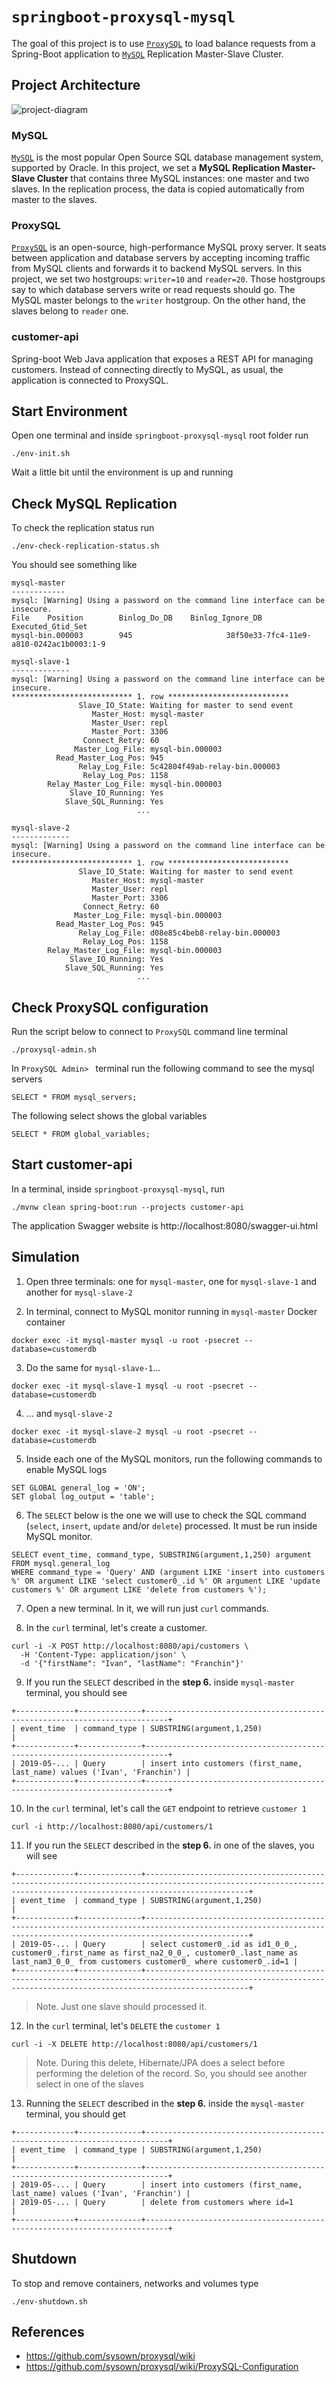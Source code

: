 # `springboot-proxysql-mysql`

The goal of this project is to use [`ProxySQL`](https://proxysql.com/) to load balance requests from a Spring-Boot
application to [`MySQL`](https://www.mysql.com/) Replication Master-Slave Cluster.

## Project Architecture

![project-diagram](images/project-diagram.png)

### MySQL

[`MySQL`](https://www.mysql.com/) is the most popular Open Source SQL database management system, supported by Oracle.
In this project, we set a **MySQL Replication Master-Slave Cluster** that contains three MySQL instances: one master and
two slaves. In the replication process, the data is copied automatically from master to the slaves.

### ProxySQL

[`ProxySQL`](https://proxysql.com/) is an open-source, high-performance MySQL proxy server. It seats between application
and database servers by accepting incoming traffic from MySQL clients and forwards it to backend MySQL servers. In
this project, we set two hostgroups: `writer=10` and `reader=20`. Those hostgroups say to which database servers
write or read requests should go. The MySQL master belongs to the `writer` hostgroup. On the other hand, the slaves
belong to `reader` one.

### customer-api

Spring-boot Web Java application that exposes a REST API for managing customers. Instead of connecting directly to
MySQL, as usual, the application is connected to ProxySQL. 

## Start Environment

Open one terminal and inside `springboot-proxysql-mysql` root folder run
```
./env-init.sh
```

Wait a little bit until the environment is up and running

## Check MySQL Replication

To check the replication status run
```
./env-check-replication-status.sh
```

You should see something like
```
mysql-master
------------
mysql: [Warning] Using a password on the command line interface can be insecure.
File    Position        Binlog_Do_DB    Binlog_Ignore_DB        Executed_Gtid_Set
mysql-bin.000003        945                     38f50e33-7fc4-11e9-a810-0242ac1b0003:1-9

mysql-slave-1
-------------
mysql: [Warning] Using a password on the command line interface can be insecure.
*************************** 1. row ***************************
               Slave_IO_State: Waiting for master to send event
                  Master_Host: mysql-master
                  Master_User: repl
                  Master_Port: 3306
                Connect_Retry: 60
              Master_Log_File: mysql-bin.000003
          Read_Master_Log_Pos: 945
               Relay_Log_File: 5c42804f49ab-relay-bin.000003
                Relay_Log_Pos: 1158
        Relay_Master_Log_File: mysql-bin.000003
             Slave_IO_Running: Yes
            Slave_SQL_Running: Yes
                            ...

mysql-slave-2
-------------
mysql: [Warning] Using a password on the command line interface can be insecure.
*************************** 1. row ***************************
               Slave_IO_State: Waiting for master to send event
                  Master_Host: mysql-master
                  Master_User: repl
                  Master_Port: 3306
                Connect_Retry: 60
              Master_Log_File: mysql-bin.000003
          Read_Master_Log_Pos: 945
               Relay_Log_File: d08e85c4beb8-relay-bin.000003
                Relay_Log_Pos: 1158
        Relay_Master_Log_File: mysql-bin.000003
             Slave_IO_Running: Yes
            Slave_SQL_Running: Yes
                            ...
```

## Check ProxySQL configuration

Run the script below to connect to `ProxySQL` command line terminal
```
./proxysql-admin.sh
```

In `ProxySQL Admin> ` terminal run the following command to see the mysql servers 
```
SELECT * FROM mysql_servers;
```

The following select shows the global variables
```
SELECT * FROM global_variables;
```

## Start customer-api

In a terminal, inside `springboot-proxysql-mysql`, run
```
./mvnw clean spring-boot:run --projects customer-api
```

The application Swagger website is http://localhost:8080/swagger-ui.html

## Simulation

1. Open three terminals: one for `mysql-master`, one for `mysql-slave-1` and another for `mysql-slave-2`

2. In terminal, connect to MySQL monitor running in `mysql-master` Docker container
```
docker exec -it mysql-master mysql -u root -psecret --database=customerdb
```

3. Do the same for `mysql-slave-1`...
```
docker exec -it mysql-slave-1 mysql -u root -psecret --database=customerdb
```

4. ... and `mysql-slave-2`
```
docker exec -it mysql-slave-2 mysql -u root -psecret --database=customerdb
```

5. Inside each one of the MySQL monitors, run the following commands to enable MySQL logs
```
SET GLOBAL general_log = 'ON';
SET global log_output = 'table';
```

6. The `SELECT` below is the one we will use to check the SQL command (`select`, `insert`, `update` and/or `delete`)
processed. It must be run inside MySQL monitor.
```
SELECT event_time, command_type, SUBSTRING(argument,1,250) argument FROM mysql.general_log
WHERE command_type = 'Query' AND (argument LIKE 'insert into customers %' OR argument LIKE 'select customer0_.id %' OR argument LIKE 'update customers %' OR argument LIKE 'delete from customers %'); 
```

7. Open a new terminal. In it, we will run just `curl` commands.

8. In the `curl` terminal, let's create a customer.
```
curl -i -X POST http://localhost:8080/api/customers \
  -H 'Content-Type: application/json' \
  -d '{"firstName": "Ivan", "lastName": "Franchin"}'
```

9. If you run the `SELECT` described in the **step 6.** inside `mysql-master` terminal, you should see
```
+-------------+--------------+---------------------------------------------------------------------------+
| event_time  | command_type | SUBSTRING(argument,1,250)                                                 |
+-------------+--------------+---------------------------------------------------------------------------+
| 2019-05-... | Query        | insert into customers (first_name, last_name) values ('Ivan', 'Franchin') |
+-------------+--------------+---------------------------------------------------------------------------+
```

10. In the `curl` terminal, let's call the `GET` endpoint to retrieve `customer 1`
```
curl -i http://localhost:8080/api/customers/1
```

11. If you run the `SELECT` described in the **step 6.** in one of the slaves, you will see
```
+-------------+--------------+-------------------------------------------------------------------------------------------------------------------------------------------------------------------+
| event_time  | command_type | SUBSTRING(argument,1,250)                                                                                                                                         |
+-------------+--------------+-------------------------------------------------------------------------------------------------------------------------------------------------------------------+
| 2019-05-... | Query        | select customer0_.id as id1_0_0_, customer0_.first_name as first_na2_0_0_, customer0_.last_name as last_nam3_0_0_ from customers customer0_ where customer0_.id=1 |
+-------------+--------------+-------------------------------------------------------------------------------------------------------------------------------------------------------------------+
```
> Note. Just one slave should processed it.

12. In the `curl` terminal, let's `DELETE` the `customer 1`
```
curl -i -X DELETE http://localhost:8080/api/customers/1
```
> Note. During this delete, Hibernate/JPA does a select before performing the deletion of the record. So, you should
see another select in one of the slaves

13. Running the `SELECT` described in the **step 6.** inside the `mysql-master` terminal, you should get
```
+-------------+--------------+---------------------------------------------------------------------------+
| event_time  | command_type | SUBSTRING(argument,1,250)                                                 |
+-------------+--------------+---------------------------------------------------------------------------+
| 2019-05-... | Query        | insert into customers (first_name, last_name) values ('Ivan', 'Franchin') |
| 2019-05-... | Query        | delete from customers where id=1                                          |
+-------------+--------------+---------------------------------------------------------------------------+
```

## Shutdown

To stop and remove containers, networks and volumes type
```
./env-shutdown.sh
```

## References

- https://github.com/sysown/proxysql/wiki
- https://github.com/sysown/proxysql/wiki/ProxySQL-Configuration
